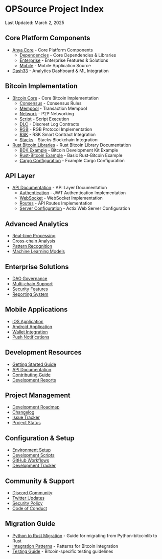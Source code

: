# OPSource Project Index

Last Updated: March 2, 2025

## Core Platform Components
- [Anya Core](./anya/INDEX.md) - Core Platform Components
  - [Dependencies](./anya/dependencies/INDEX.md) - Core Dependencies & Libraries
  - [Enterprise](./anya/enterprise/INDEX.md) - Enterprise Features & Solutions
  - [Mobile](./anya/mobile/INDEX.md) - Mobile Application Source
- [Dash33](./dash33/INDEX.md) - Analytics Dashboard & ML Integration

## Bitcoin Implementation
- [Bitcoin Core](./anya-core/dependencies/anya-bitcoin/README.md) - Core Bitcoin Implementation
  - [Consensus](./anya-core/dependencies/anya-bitcoin/src/consensus/README.md) - Consensus Rules
  - [Mempool](./anya-core/dependencies/anya-bitcoin/src/mempool/README.md) - Transaction Mempool
  - [Network](./anya-core/dependencies/anya-bitcoin/src/net/README.md) - P2P Networking
  - [Script](./anya-core/dependencies/anya-bitcoin/src/script/README.md) - Script Execution
  - [DLC](./anya-core/dependencies/anya-bitcoin/src/dlc/README.md) - Discreet Log Contracts
  - [RGB](./anya-core/dependencies/anya-bitcoin/src/rgb/README.md) - RGB Protocol Implementation
  - [RSK](./anya-core/dependencies/anya-bitcoin/src/rsk/README.md) - RSK Smart Contract Integration
  - [Stacks](./anya-core/dependencies/anya-bitcoin/src/stacks/README.md) - Stacks Blockchain Integration
- [Rust Bitcoin Libraries](./rust-bitcoin-libraries.md) - Rust Bitcoin Library Documentation
  - [BDK Example](./bdk-wallet-example.rs) - Bitcoin Development Kit Example
  - [Rust-Bitcoin Example](./rust-bitcoin-example.rs) - Basic Rust-Bitcoin Example
  - [Cargo Configuration](./Cargo.toml.example) - Example Cargo Configuration

## API Layer
- [API Documentation](./anya-core/lib/src/api/README.md) - API Layer Documentation
  - [Authentication](./anya-core/lib/src/api/auth.rs) - JWT Authentication Implementation
  - [WebSocket](./anya-core/lib/src/api/websocket.rs) - WebSocket Implementation
  - [Routes](./anya-core/lib/src/api/routes.rs) - API Routes Implementation
  - [Server Configuration](./anya-core/lib/src/api/mod.rs) - Actix Web Server Configuration

## Advanced Analytics
- [Real-time Processing](./dash33/analytics/realtime/README.md)
- [Cross-chain Analysis](./dash33/analytics/cross_chain/README.md)
- [Pattern Recognition](./dash33/analytics/patterns/README.md)
- [Machine Learning Models](./dash33/ml/README.md)

## Enterprise Solutions
- [DAO Governance](./enterprise/governance/README.md)
- [Multi-chain Support](./enterprise/multichain/README.md)
- [Security Features](./enterprise/security/README.md)
- [Reporting System](./enterprise/reporting/README.md)

## Mobile Applications
- [iOS Application](./mobile/ios/README.md)
- [Android Application](./mobile/android/README.md)
- [Wallet Integration](./mobile/wallet/README.md)
- [Push Notifications](./mobile/notifications/README.md)

## Development Resources
- [Getting Started Guide](./docs/getting-started.md)
- [API Documentation](./docs/api.md)
- [Contributing Guide](./CONTRIBUTING.md)
- [Development Reports](./reports/development_summary.md)

## Project Management
- [Development Roadmap](./ROADMAP.md)
- [Changelog](./CHANGELOG.md)
- [Issue Tracker](https://github.com/botshelomokoka/OPSource/issues)
- [Project Status](./reports/status/README.md)

## Configuration & Setup
- [Environment Setup](./config/example.env)
- [Development Scripts](./scripts/README.md)
- [GitHub Workflows](./.github/workflows/README.md)
- [Development Tracker](./scripts/track_development.py)

## Community & Support
- [Discord Community](https://discord.gg/opsource)
- [Twitter Updates](https://twitter.com/OPSource)
- [Security Policy](./SECURITY.md)
- [Code of Conduct](./CODE_OF_CONDUCT.md)

## Migration Guide
- [Python to Rust Migration](./docs/migration/python_to_rust.md) - Guide for migrating from Python-bitcoinlib to Rust
- [Integration Patterns](./docs/integration/bitcoin_integration.md) - Patterns for Bitcoin integration
- [Testing Guide](./docs/testing/bitcoin_testing.md) - Bitcoin-specific testing guidelines
